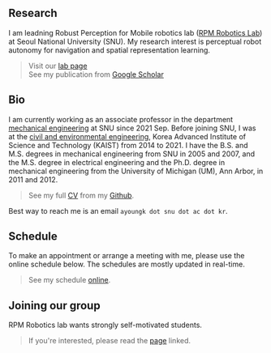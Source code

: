## Research
I am leadning Robust Perception for Mobile robotics lab ([RPM Robotics Lab](https://rpm.snu.ac.kr/)) at Seoul National University (SNU). My research interest is perceptual robot autonomy for navigation and spatial representation learning.

> Visit our [lab page](https://rpm.snu.ac.kr/)  
> See my publication from [Google Scholar](https://scholar.google.com/citations?user=7yveufgAAAAJ&hl=en)

## Bio
I am currently working as an associate professor in the department [mechanical engineering](https://me.snu.ac.kr/) at SNU since 2021 Sep. Before joining SNU, I was at the [civil and environmental engineering](https://civil.kaist.ac.kr/), Korea Advanced Institute of Science and Technology (KAIST) from 2014 to 2021. I have the B.S. and M.S. degrees in mechanical engineering from SNU in 2005 and 2007, and the M.S. degree in electrical engineering and the Ph.D. degree in mechanical engineering from the University of Michigan (UM), Ann Arbor, in 2011 and 2012.

> See my full [CV](https://github.com/ayoungk/cv-akim/blob/master/cv.pdf) from my [Github](https://github.com/ayoungk).

Best way to reach me is an email `ayoungk dot snu dot ac dot kr`.

## Schedule
To make an appointment or arrange a meeting with me, please use the online schedule below. The schedules are mostly updated in real-time.

> See my schedule [online](schedule).

## Joining our group
RPM Robotics lab wants strongly self-motivated students. 

> If you're interested, please read the [page](contact) linked.

